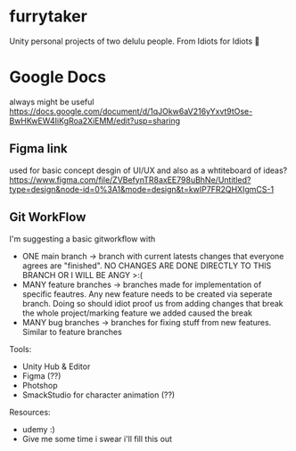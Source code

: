# furrytaker
Unity personal projects of two delulu people. From Idiots for Idiots 🥰

# Google Docs
always might be useful
https://docs.google.com/document/d/1qJOkw6aV216yYxvt9tOse-BwHKwEW4IiKgRoa2XiEMM/edit?usp=sharing

## Figma link
used for basic concept desgin of UI/UX 
and also as a whtiteboard of ideas? 
https://www.figma.com/file/ZVBefynTR8axEE798uBhNe/Untitled?type=design&node-id=0%3A1&mode=design&t=kwIP7FR2QHXIgmCS-1

## Git WorkFlow
I'm suggesting a basic gitworkflow with
- ONE main branch -> branch with current latests changes that everyone agrees are "finished".
NO CHANGES ARE DONE DIRECTLY TO THIS BRANCH OR I WILL BE ANGY >:(
- MANY feature branches -> branches made for implementation of specific feautres. Any new feature needs to be created via seperate branch.
  Doing so should idiot proof us from adding changes that break the whole project/marking feature we added caused the break
- MANY bug branches -> branches for fixing stuff from new features. Similar to feature branches


Tools:
- Unity Hub & Editor
- Figma (??)
- Photshop
- SmackStudio for character animation (??)

Resources:
- udemy :)
- Give me some time i swear i'll fill this out

